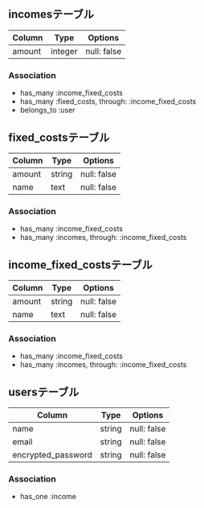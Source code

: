 ## incomesテーブル
|Column|Type|Options|
|------|----|-------|
|amount|integer|null: false|

### Association
- has_many :income_fixed_costs
- has_many :fixed_costs, through: :income_fixed_costs
- belongs_to :user

## fixed_costsテーブル
|Column|Type|Options|
|------|----|-------|
|amount|string|null: false|
|name  |text  |null: false|

### Association
- has_many :income_fixed_costs
- has_many :incomes, through: :income_fixed_costs

## income_fixed_costsテーブル
|Column|Type|Options|
|------|----|-------|
|amount|string|null: false|
|name  |text  |null: false|

### Association
- has_many :income_fixed_costs
- has_many :incomes, through: :income_fixed_costs

## usersテーブル
|Column|Type|Options|
|------|----|-------|
|name  |string|null: false|
|email |string  |null: false|
|encrypted_password|string|null: false|

### Association
- has_one :income
